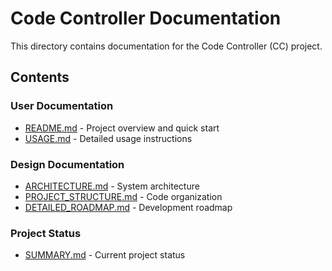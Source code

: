 # Code Controller Documentation

This directory contains documentation for the Code Controller (CC) project.

## Contents

### User Documentation
- [README.md](../README.md) - Project overview and quick start
- [USAGE.md](USAGE.md) - Detailed usage instructions

### Design Documentation
- [ARCHITECTURE.md](design/ARCHITECTURE.md) - System architecture
- [PROJECT_STRUCTURE.md](design/PROJECT_STRUCTURE.md) - Code organization
- [DETAILED_ROADMAP.md](design/DETAILED_ROADMAP.md) - Development roadmap

### Project Status
- [SUMMARY.md](SUMMARY.md) - Current project status
